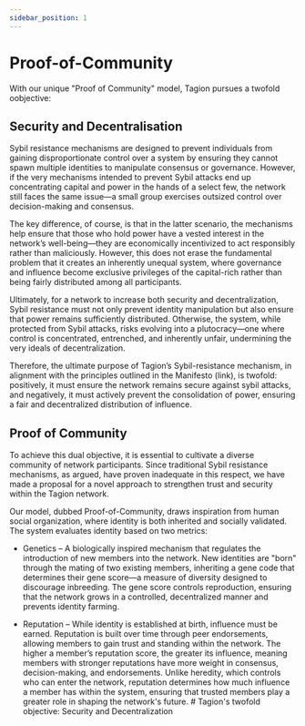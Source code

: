 ```yaml
---
sidebar_position: 1
---
```

# Proof-of-Community

With our unique "Proof of Community" model, Tagion pursues a twofold oobjective:

## Security and Decentralisation

Sybil resistance mechanisms are designed to prevent individuals from gaining disproportionate control over a system by ensuring they cannot spawn multiple identities to manipulate consensus or governance. However, if the very mechanisms intended to prevent Sybil attacks end up concentrating capital and power in the hands of a select few, the network still faces the same issue—a small group exercises outsized control over decision-making and consensus. 

The key difference, of course, is that in the latter scenario, the mechanisms help ensure that those who hold power have a vested interest in the network’s well-being—they are economically incentivized to act responsibly rather than maliciously. However, this does not erase the fundamental problem that it creates an inherently unequal system, where governance and influence become exclusive privileges of the capital-rich rather than being fairly distributed among all participants. 

Ultimately, for a network to increase both security and decentralization, Sybil resistance must not only prevent identity manipulation but also ensure that power remains sufficiently distributed. Otherwise, the system, while protected from Sybil attacks, risks evolving into a plutocracy—one where control is concentrated, entrenched, and inherently unfair, undermining the very ideals of decentralization. 

Therefore, the ultimate purpose of Tagion’s Sybil-resistance mechanism, in alignment with the principles outlined in the Manifesto (link), is twofold: positively, it must ensure the network remains secure against sybil attacks, and negatively, it must actively prevent the consolidation of power, ensuring a fair and decentralized distribution of influence. 

## Proof of Community
To achieve this dual objective, it is essential to cultivate a diverse community of network participants. Since traditional Sybil resistance mechanisms, as argued, have proven inadequate in this respect, we have made a proposal for a novel approach to strengthen trust and security within the Tagion network. 

Our model, dubbed Proof-of-Community, draws inspiration from human social organization, where identity is both inherited and socially validated. The system evaluates identity based on two metrics: 
 

- Genetics – A biologically inspired mechanism that regulates the introduction of new members into the network. New identities are "born" through the mating of two existing members, inheriting a gene code that determines their gene score—a measure of diversity designed to discourage inbreeding. The gene score controls reproduction, ensuring that the network grows in a controlled, decentralized manner and prevents identity farming. 

- Reputation – While identity is established at birth, influence must be earned. Reputation is built over time through peer endorsements, allowing members to gain trust and standing within the network. The higher a member’s reputation score, the greater its influence, meaning members with stronger reputations have more weight in consensus, decision-making, and endorsements. Unlike heredity, which controls who can enter the network, reputation determines how much influence a member has within the system, ensuring that trusted members play a greater role in shaping the network's future. # Tagion's twofold objective: Security and Decentralization 




